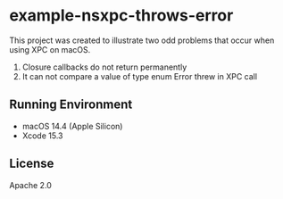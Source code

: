 example-nsxpc-throws-error
====

This project was created to illustrate two odd problems that occur when using XPC on macOS.

1. Closure callbacks do not return permanently
2. It can not compare a value of type enum Error threw in XPC call

## Running Environment

- macOS 14.4 (Apple Silicon)
- Xcode 15.3

## License

Apache 2.0
